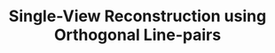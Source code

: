 ---
title: Single-View Reconstruction using Orthogonal Line-pairs
type: pub
pdf: 
authors: "Aamer Zaheer, **Maheen Rashid**, Muhammad A Riaz, Sohaib Khan"
place: Computer Vision and Image Understanding 2018
image: images/coming_soon.jpg
project_page: 
github: 
bibtag: 
---